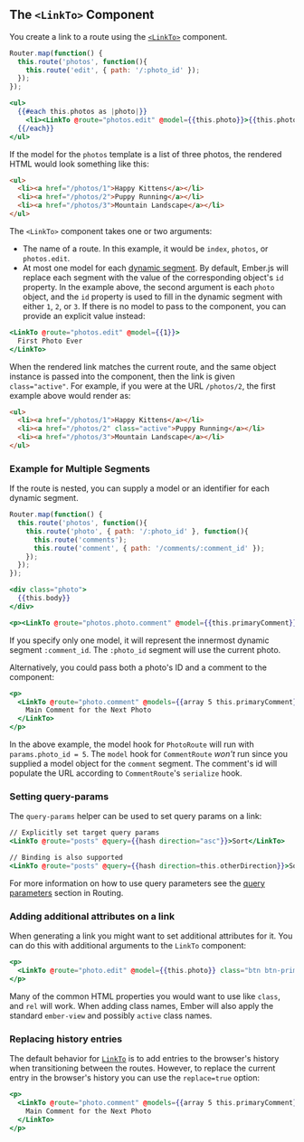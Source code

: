 ## The `<LinkTo>` Component

You create a link to a route using the
[`<LinkTo>`](https://api.emberjs.com/ember/3.10/classes/Ember.Templates.helpers/methods/get?anchor=link-to)
component.

```javascript {data-filename=app/router.js}
Router.map(function() {
  this.route('photos', function(){
    this.route('edit', { path: '/:photo_id' });
  });
});
```

```handlebars {data-filename=app/templates/photos.hbs}
<ul>
  {{#each this.photos as |photo|}}
    <li><LinkTo @route="photos.edit" @model={{this.photo}}>{{this.photo.title}}</LinkTo></li>
  {{/each}}
</ul>
```

If the model for the `photos` template is a list of three photos, the
rendered HTML would look something like this:

```html
<ul>
  <li><a href="/photos/1">Happy Kittens</a></li>
  <li><a href="/photos/2">Puppy Running</a></li>
  <li><a href="/photos/3">Mountain Landscape</a></li>
</ul>
```

The `<LinkTo>` component takes one or two arguments:

* The name of a route. In this example, it would be `index`, `photos`, or
  `photos.edit`.
* At most one model for each [dynamic segment](../../routing/defining-your-routes/#toc_dynamic-segments).
  By default, Ember.js will replace each segment with the value of the corresponding object's `id` property.
  In the example above, the second argument is each `photo` object, and the `id` property is used to fill in
  the dynamic segment with either `1`, `2`, or `3`. If there is no model to pass to the component, you can provide
  an explicit value instead:

```handlebars {data-filename=app/templates/photos.hbs}
<LinkTo @route="photos.edit" @model={{1}}>
  First Photo Ever
</LinkTo>
```

When the rendered link matches the current route, and the same
object instance is passed into the component, then the link is given
`class="active"`. For example, if you were at the URL `/photos/2`,
the first example above would render as:

```html
<ul>
  <li><a href="/photos/1">Happy Kittens</a></li>
  <li><a href="/photos/2" class="active">Puppy Running</a></li>
  <li><a href="/photos/3">Mountain Landscape</a></li>
</ul>
```

### Example for Multiple Segments

If the route is nested, you can supply a model or an identifier for each dynamic
segment.

```javascript {data-filename=app/router.js}
Router.map(function() {
  this.route('photos', function(){
    this.route('photo', { path: '/:photo_id' }, function(){
      this.route('comments');
      this.route('comment', { path: '/comments/:comment_id' });
    });
  });
});
```

```handlebars {data-filename=app/templates/photo/index.hbs}
<div class="photo">
  {{this.body}}
</div>

<p><LinkTo @route="photos.photo.comment" @model={{this.primaryComment}}>Main Comment</LinkTo></p>
```

If you specify only one model, it will represent the innermost dynamic segment `:comment_id`.
The `:photo_id` segment will use the current photo.

Alternatively, you could pass both a photo's ID and a comment to the component:

```handlebars {data-filename=app/templates/photo/index.hbs}
<p>
  <LinkTo @route="photo.comment" @models={{array 5 this.primaryComment}}>
    Main Comment for the Next Photo
  </LinkTo>
</p>
```

In the above example, the model hook for `PhotoRoute` will run with `params.photo_id = 5`.  The `model` hook for
`CommentRoute` _won't_ run since you supplied a model object for the `comment` segment. The comment's id will
populate the URL according to `CommentRoute`'s `serialize` hook.

### Setting query-params

The `query-params` helper can be used to set query params on a link:

```handlebars
// Explicitly set target query params
<LinkTo @route="posts" @query={{hash direction="asc"}}>Sort</LinkTo>

// Binding is also supported
<LinkTo @route="posts" @query={{hash direction=this.otherDirection}}>Sort</LinkTo>
```

For more information on how to use query parameters see the [query parameters](../../routing/query-params/) section in Routing.

### Adding additional attributes on a link

When generating a link you might want to set additional attributes for it. You can do this with additional
arguments to the `LinkTo` component:

```handlebars
<p>
  <LinkTo @route="photo.edit" @model={{this.photo}} class="btn btn-primary">Edit this photo</LinkTo>
</p>
```

Many of the common HTML properties you would want to use like `class`, and `rel` will work. When
adding class names, Ember will also apply the standard `ember-view` and possibly `active` class names.

### Replacing history entries

The default behavior for
[`LinkTo`](https://api.emberjs.com/ember/3.10/classes/Ember.Templates.helpers/methods/get?anchor=link-to)
is to add entries to the browser's history when transitioning between the
routes. However, to replace the current entry in the browser's history you
can use the `replace=true` option:

```handlebars
<p>
  <LinkTo @route="photo.comment" @models={{array 5 this.primaryComment}} @replace={{true}}>
    Main Comment for the Next Photo
  </LinkTo>
</p>
```

<!-- eof - needed for pages that end in a code block  -->
